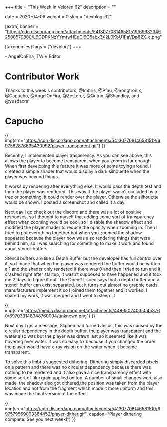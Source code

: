 +++
title = "This Week In Veloren 62"
description = ""

date = 2020-04-06
weight = 0
slug = "devblog-62"

[extra]
banner = "https://cdn.discordapp.com/attachments/541307708146581519/696823462588579880/L6GDPKNzYYmtwHEuCi6O5abx3X2L0KbU1PaVDp82X_c.png"

[taxonomies]
tags = ["devblog"]
+++



\- AngelOnFira, TWiV Editor

# Contributor Work

Thanks to this week's contributors, @Imbris, @Pfau, @Songtronix, @Capucho, @AngelOnFira, @Zesterer, @Qutrin, @Shandley, and @yusdacra!

# Capucho

{{ img(src="https://cdn.discordapp.com/attachments/541307708146581519/697582876635430992/player-transparent.gif") }}

Recently, I implemented player trasperency. As you can see above, this allows the player to become transparent when you zoom in far enough. When first developing this feature it was more of some toying around. I created a simple shader that would display a dark silhouette when the player was beyond things.

It works by rendering after everything else. It would pass the depth test and then the player was rendered. This way if the player wasn’t occluded by a tree or something, it could render over the player. Otherwise the silhouette would be shown. I posted a screenshot and called it a day.



Next day I go check out the discord and there was a lot of positive responses, so I thought to myself that adding some sort of transparency effect when zooming would be cool, so I disable the shadow effect and modified the player shader to reduce the opacity when zooming in. Then I tried to put everything together but when you zoomed the shadow appeared because the player now was also rendering things that were behind him, so I was searching for something to make it work and found about stencil buffers.

Stencil buffers are like a Depth Buffer but the developer has full control over it, so I made that when the player was rendered the buffer would be written a 1 and the shader only rendered if there was 0 and then I tried to run and it crashed right after startup, it wasn’t supposed to have happened and it took me 2 days to figure it out. The OpenGL spec says that a depth buffer and a stencil buffer can exist separated, but it turns out almost no graphic cards manufacturers implement it so I joined them together and it worked, I shared my work, it was merged and I went to sleep.
it

{{ img(src="https://media.discordapp.net/attachments/449650240350453760/697033148348760094/unknown.png") }}

Next day I get a message, Slipped had turned Jesus, this was caused by the circular dependency in the depth buffer, the player was transparent and the water also was but the player was drawn last so it seemed like it was hovering over water. It was no easy fix because if you changed the order the player would have x-ray vision on the water when it became transparent.

To solve this Imbris suggested dithering. Dithering simply discarded pixels on a pattern and there was no circular dependency because there was nothing to be rendered and It also gave a nice transparency effect with some sort of film grain applied on top. A number of small changes were also made, the shadow also got dithered,the position was taken from the player location and not from the fragment which made it more uniform and this was made the final version of the effect.

{{ img(src="https://cdn.discordapp.com/attachments/541307708146581519/697579569003364452/player-dither.gif", caption="Player dithering complete. See you next week!") }}
